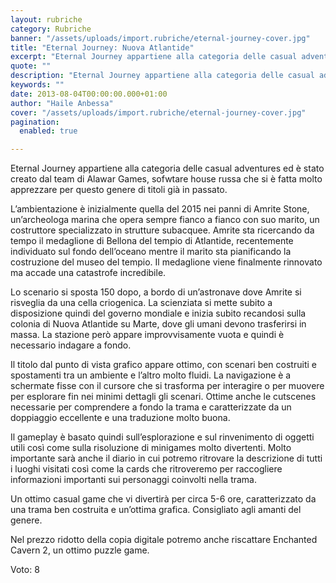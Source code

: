```yaml
---
layout: rubriche
category: Rubriche
banner: "/assets/uploads/import.rubriche/eternal-journey-cover.jpg"
title: "Eternal Journey: Nuova Atlantide"
excerpt: "Eternal Journey appartiene alla categoria delle casual adventures ed è stato creato dal team di Alawar Games, sofwtare house russa che si è fatta molto apprezzare per questo genere di titoli già in passato. L’ambientazione è inizialmente quella del 2015 nei panni di Amrite Stone, un’archeologa marina che opera sempre fianco a fianco con suo [&hellip"
quote: ""
description: "Eternal Journey appartiene alla categoria delle casual adventures ed è stato creato dal team di Alawar Games, sofwtare house russa che si è fatta molto apprezzare per questo genere di titoli già in passato. L’ambientazione è inizialmente quella del 2015 nei panni di Amrite Stone, un’archeologa marina che opera sempre fianco a fianco con suo [&hellip"
keywords: ""
date: 2013-08-04T00:00:00.000+01:00
author: "Haile Anbessa"
cover: "/assets/uploads/import.rubriche/eternal-journey-cover.jpg"
pagination:
  enabled: true

---
```


Eternal Journey appartiene alla categoria delle casual adventures ed è stato creato dal team di Alawar Games, sofwtare house russa che si è fatta molto apprezzare per questo genere di titoli già in passato.

L’ambientazione è inizialmente quella del 2015 nei panni di Amrite Stone, un’archeologa marina che opera sempre fianco a fianco con suo marito, un costruttore specializzato in strutture subacquee. Amrite sta ricercando da tempo il medaglione di Bellona del tempio di Atlantide, recentemente individuato sul fondo dell’oceano mentre il marito sta pianificando la costruzione del museo del tempio. Il medaglione viene finalmente rinnovato ma accade una catastrofe incredibile.

Lo scenario si sposta 150 dopo, a bordo di un’astronave dove Amrite si risveglia da una cella criogenica. La scienziata si mette subito a disposizione quindi del governo mondiale e inizia subito recandosi sulla colonia di Nuova Atlantide su Marte, dove gli umani devono trasferirsi in massa. La stazione però appare improvvisamente vuota e quindi è necessario indagare a fondo.

Il titolo dal punto di vista grafico appare ottimo, con scenari ben costruiti e spostamenti tra un ambiente e l’altro molto fluidi. La navigazione è a schermate fisse con il cursore che si trasforma per interagire o per muovere per esplorare fin nei minimi dettagli gli scenari. Ottime anche le cutscenes necessarie per comprendere a fondo la trama e caratterizzate da un doppiaggio eccellente e una traduzione molto buona.

Il gameplay è basato quindi sull’esplorazione e sul rinvenimento di oggetti utili così come sulla risoluzione di minigames molto divertenti. Molto importante sarà anche il diario in cui potremo ritrovare la descrizione di tutti i luoghi visitati così come la cards che ritroveremo per raccogliere informazioni importanti sui personaggi coinvolti nella trama.

Un ottimo casual game che vi divertirà per circa 5-6 ore, caratterizzato da una trama ben costruita e un’ottima grafica. Consigliato agli amanti del genere.

Nel prezzo ridotto della copia digitale potremo anche riscattare Enchanted Cavern 2, un ottimo puzzle game.

Voto: 8
